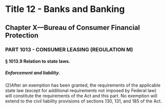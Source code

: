 
# Title 12 - Banks and Banking
## Chapter X—Bureau of Consumer Financial Protection
### PART 1013 - CONSUMER LEASING (REGULATION M)
#### § 1013.9 Relation to state laws.
##### Enforcement and liability.

(2)After an exemption has been granted, the requirements of the applicable state law (except for additional requirements not imposed by Federal law) will constitute the requirements of the Act and this part. No exemption will extend to the civil liability provisions of sections 130, 131, and 185 of the Act.
